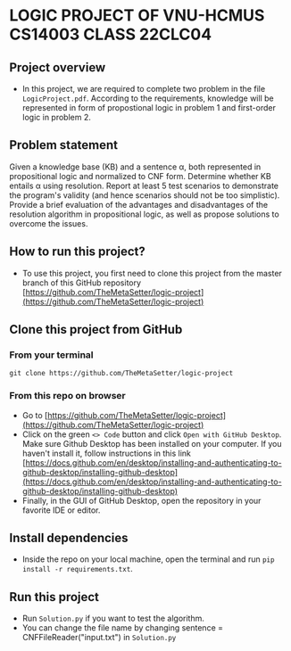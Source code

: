 # LOGIC PROJECT OF VNU-HCMUS CS14003 CLASS 22CLC04
## Project overview
- In this project, we are required to complete two problem in the file ```LogicProject.pdf```. According to the requirements, knowledge will be represented in form of propostional logic in problem 1 and first-order logic in problem 2.

## Problem statement
Given a knowledge base (KB) and a sentence α, both represented in propositional logic and normalized to CNF form. Determine whether KB entails α using resolution.
Report at least 5 test scenarios to demonstrate the program's validity (and hence scenarios should not be too simplistic). Provide a brief evaluation of the advantages and disadvantages of the resolution algorithm in propositional logic, as well as propose solutions to overcome the issues.

## How to run this project?
- To use this project, you first need to clone this project from the master branch of this GitHub repository [https://github.com/TheMetaSetter/logic-project](https://github.com/TheMetaSetter/logic-project)
## Clone this project from GitHub
### From your terminal
```git clone https://github.com/TheMetaSetter/logic-project```
### From this repo on browser
- Go to [https://github.com/TheMetaSetter/logic-project](https://github.com/TheMetaSetter/logic-project)
- Click on the green ```<> Code``` button and click ```Open with GitHub Desktop```. Make sure Github Desktop has been installed on your computer. If you haven't install it, follow instructions in this link [https://docs.github.com/en/desktop/installing-and-authenticating-to-github-desktop/installing-github-desktop](https://docs.github.com/en/desktop/installing-and-authenticating-to-github-desktop/installing-github-desktop)
- Finally, in the GUI of GitHub Desktop, open the repository in your favorite IDE or editor.
## Install dependencies
- Inside the repo on your local machine, open the terminal and run ```pip install -r requirements.txt```.
## Run this project
- Run ```Solution.py``` if you want to test the algorithm.
- You can change the file name by changing sentence = CNFFileReader("input.txt") in ```Solution.py``` 